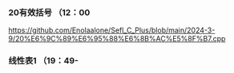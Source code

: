 ### 20有效括号 （12：00
https://github.com/Enolaalone/Sefl_C_Plus/blob/main/2024-3-9/20%E6%9C%89%E6%95%88%E6%8B%AC%E5%8F%B7.cpp
### 线性表1 （19：49- 
